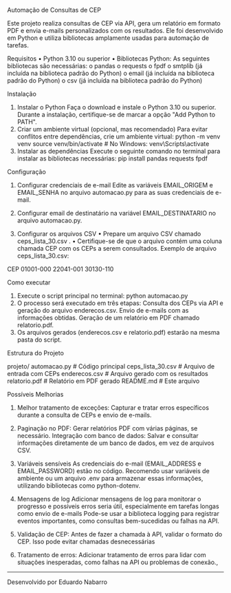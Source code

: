 Automação de Consultas de CEP

Este projeto realiza consultas de CEP via API, gera um relatório em formato PDF e envia e-mails personalizados com os resultados. Ele foi desenvolvido em Python e utiliza bibliotecas amplamente usadas para automação de tarefas.

Requisitos
•	Python 3.10 ou superior
•	Bibliotecas Python: As seguintes bibliotecas são necessárias: 
o	pandas
o	requests
o	fpdf
o	smtplib (já incluída na biblioteca padrão do Python)
o	email (já incluída na biblioteca padrão do Python)
o	csv (já incluída na biblioteca padrão do Python)

Instalação

1. Instalar o Python
Faça o download e instale o Python 3.10 ou superior.
Durante a instalação, certifique-se de marcar a opção "Add Python to PATH".
2. Criar um ambiente virtual (opcional, mas recomendado)
Para evitar conflitos entre dependências, crie um ambiente virtual:
python -m venv venv
source venv/bin/activate  # No Windows: venv\Scripts\activate
3. Instalar as dependências
Execute o seguinte comando no terminal para instalar as bibliotecas necessárias:
pip install pandas requests fpdf

Configuração

1. Configurar credenciais de e-mail
Edite as variáveis EMAIL_ORIGEM e EMAIL_SENHA no arquivo automacao.py para as suas credenciais de e-mail.

2. Configurar email de destinatário na variável EMAIL_DESTINATARIO no arquivo automacao.py.

3. Configurar os arquivos CSV
•	Prepare um arquivo CSV chamado ceps_lista_30.csv .
•	Certifique-se de que o arquivo contém uma coluna chamada CEP com os CEPs a serem consultados.
Exemplo de arquivo ceps_lista_30.csv:

CEP
01001-000
22041-001
30130-110

Como executar

1.	Execute o script principal no terminal:
python automacao.py
2.	O processo será executado em três etapas:
	Consulta dos CEPs via API e geração do arquivo enderecos.csv.
    Envio de e-mails com as informações obtidas.
	Geração de um relatório em PDF chamado relatorio.pdf.
3.	Os arquivos gerados (enderecos.csv e relatorio.pdf) estarão na mesma pasta do script.


Estrutura do Projeto

projeto/
	automacao.py  # Código principal
	ceps_lista_30.csv  # Arquivo de entrada com CEPs
	enderecos.csv  # Arquivo gerado com os resultados
	relatorio.pdf  # Relatório em PDF gerado
	README.md  # Este arquivo


Possíveis Melhorias

1.	Melhor tratamento de exceções: 
	Capturar e tratar erros específicos durante a consulta de CEPs e envio de e-mails.

2.	Paginação no PDF: 
	Gerar relatórios PDF com várias páginas, se necessário.
	Integração com banco de dados: Salvar e consultar informações diretamente de um banco de dados, em vez de arquivos CSV.

3. Variáveis sensíveis
As credenciais do e-mail (EMAIL_ADDRESS e EMAIL_PASSWORD) estão no código. Recomendo usar variáveis de ambiente ou um arquivo .env para armazenar essas informações, utilizando bibliotecas como python-dotenv.

4.  Mensagens de log
    Adicionar mensagens de log para monitorar o progresso e possíveis erros seria útil, especialmente em tarefas longas como envio de e-mails
    Pode-se usar a biblioteca logging para registrar eventos importantes, como consultas bem-sucedidas ou falhas na API.
    
5.  Validação de CEP: 
    Antes de fazer a chamada à API, validar o formato do CEP. Isso pode evitar chamadas desnecessárias

6.  Tratamento de erros:
    Adicionar tratamento de erros para lidar com situações inesperadas, como falhas na API ou problemas de conexão.,

________________________________________
Desenvolvido por Eduardo Nabarro
 

 


